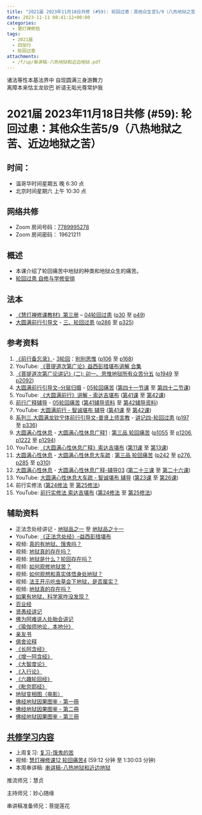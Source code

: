 ```yaml
---
title: "2021届 2023年11月18日共修 (#59): 轮回过患：其他众生苦5/9（八热地狱之苦、近边地狱之苦）"
date: 2023-11-11 08:41:12+00:00
categories:
  - 慧灯禅修班
tags:
  - 2021届
  - 四加行
  - 轮回过患
attachments:
  - /f/up/串讲稿-八热地狱和近边地狱.pdf
---
```

诸法等性本基法界中 自现圆满三身游舞力\
离障本来怙主龙钦巴 祈请无垢光尊常护我

# 2021届 2023年11月18日共修 (#59): 轮回过患：其他众生苦5/9（八热地狱之苦、近边地狱之苦）

## 时间：

* 温哥华时间星期五 晚 6:30 点
* 北京时间星期六 上午 10:30 点

## 网络共修

* Zoom 房间号码：[7789995278](https://us02web.zoom.us/j/7789995278?pwd=VjZmbWJFY2k2K0E5RVB2cTNIQmhqUT09)
* Zoom 房间密码： 19621211

## 概述

* 本课介绍了轮回痛苦中地狱的种类和地狱众生的痛苦。 
* [轮回过患 自修与学修安排](https://fohuifayu.com/index.php/huideng-jiangtang/chanxiuke/zen-03/8654-zen03-lhgh?title=)

## 法本

* [《慧灯禅修课教材》第三册](https://huidengchanxiu.net/books/b3/) – [04轮回过患](https://huidengchanxiu.net/books/b3/3-04) ([p30](https://huidengchanxiu.net/books/b3/3-04/#p30) 至 [p49](https://huidengchanxiu.net/books/b3/3-04/#p49))
* [大圆满前行引导文](https://huidengchanxiu.net/books/dymqx) - [三、轮回过患](https://huidengchanxiu.net/refs/dymxxxx/dymxxxx-dcs/#p285) ([p286](https://huidengchanxiu.net/books/dymqx/#p286) 至 [p325](https://huidengchanxiu.net/books/dymqx/#p325))

## 参考资料

1. [《前行备忘录》](https://www.huidengchanxiu.net/refs/bwl)- [3轮回](https://www.huidengchanxiu.net/refs/qxbwl/qxxl4-03lh)：[别别思惟](https://www.huidengchanxiu.net/refs/qxbwl/qxxl4-03lh/#%E4%BA%8C%E5%88%AB%E5%88%AB%E6%80%9D%E6%83%9F) ([p106](https://www.huidengchanxiu.net/refs/qxbwl/qxxl4-03lh/#p106) 至 [p168](https://www.huidengchanxiu.net/refs/qxbwl/qxxl4-03lh/#p168))
2. YouTube: [《菩提道次第广论》益西彭措堪布讲解 合集](https://www.youtube.com/playlist?list=PLvhysUtdbxCBq9MxPLr6pauLmbwndXY9o)
3. [《菩提道次第广论讲记》(二): ](https://huidengchanxiu.net/refs/ptdcdgl/2/) [卯一、思惟地狱所有众苦分五](https://huidengchanxiu.net/refs/ptdcdgl/2/#%E5%8D%AF%E4%B8%80%E6%80%9D%E6%83%9F%E5%9C%B0%E7%8B%B1%E6%89%80%E6%9C%89%E4%BC%97%E8%8B%A6%E5%88%86%E4%BA%94--%E5%A4%A7%E6%9C%89%E6%83%85%E5%9C%B0%E7%8B%B1--%E8%BF%91%E8%BE%B9%E5%9C%B0%E7%8B%B1--%E5%AF%92%E5%86%B7%E5%9C%B0%E7%8B%B1--%E7%8B%AC%E4%B8%80%E5%9C%B0%E7%8B%B1--%E5%A6%82%E4%BD%95%E5%B0%86%E5%BF%86%E5%BF%B5%E5%9C%B0%E7%8B%B1%E8%8B%A6%E8%BD%AC%E4%B8%BA%E5%AE%9E%E4%BF%AE) ([p1949](https://huidengchanxiu.net/refs/ptdcdgl/2/#p1949) 至 [p2092](https://huidengchanxiu.net/refs/ptdcdgl/2/#p2092))
4. [大圆满前行引导文–分层归摄](https://huidengchanxiu.net/refs/qxgs/dymqx-fcgs) - [05轮回痛苦](https://huidengchanxiu.net/refs/qxgs/qxgs-05lh) ([第四十一节课](https://huidengchanxiu.net/refs/qxgs/qxgs-05lh/#%E7%AC%AC%E5%9B%9B%E5%8D%81%E4%B8%80%E8%8A%82%E8%AF%BE) 至 [第四十二节课](https://huidengchanxiu.net/refs/qxgs/qxgs-05lh/#%E7%AC%AC%E5%9B%9B%E5%8D%81%E4%BA%8C%E8%8A%82%E8%AF%BE))
5. YouTube: [](https://www.youtube.com/playlist?list=PL0ERwy6s1uTeLz5leHEj-VcSWrU6TnVMW)[《大圆满前行》讲解 - 索达吉堪布](https://www.youtube.com/playlist?list=PLAEqXn671Ln66sSBYjhRRLNrAGJwgSXnU) ([](https://www.youtube.com/watch?v=c5AjLcQdP-4&list=PLAEqXn671Ln66sSBYjhRRLNrAGJwgSXnU&index=28)[第41课](https://www.youtube.com/watch?v=juXwU40Wcfs&list=PLAEqXn671Ln66sSBYjhRRLNrAGJwgSXnU&index=41) 至 [第42课](https://www.youtube.com/watch?v=htiq-0jeMtQ&list=PLAEqXn671Ln66sSBYjhRRLNrAGJwgSXnU&index=42))
6. [前行广释辅导](https://huidengchanxiu.net/refs/fudao) - [05轮回痛苦](https://huidengchanxiu.net/refs/qxgs/fudao/qxgsfd-05lh) ([第41辅导资料](https://huidengchanxiu.net/refs/qxgs/fudao/qxgsfd-05lh/#%E5%89%8D%E8%A1%8C%E5%B9%BF%E9%87%8A%E7%AC%AC41%E8%AF%BE%E8%BE%85%E5%AF%BC%E8%B5%84%E6%96%99) 至 [第42辅导资料](https://huidengchanxiu.net/refs/qxgs/fudao/qxgsfd-05lh/#%E5%89%8D%E8%A1%8C%E5%B9%BF%E9%87%8A%E7%AC%AC42%E8%AF%BE%E8%BE%85%E5%AF%BC%E8%B5%84%E6%96%99))
7. YouTube: [大圆满前行 - 智诚堪布 辅导](https://www.youtube.com/playlist?list=PL5y-PP7QihJ1FDiiv_7WsC1qogohiquEL) ([第41课](https://www.youtube.com/watch?v=ofywbpu7oMA&list=PL5y-PP7QihJ1FDiiv_7WsC1qogohiquEL&index=41) 至 [第42课](https://www.youtube.com/watch?v=2ijo2e0lx14&list=PL5y-PP7QihJ1FDiiv_7WsC1qogohiquEL&index=42))
8. [系列三.大圆满龙钦宁体前行引导文-普贤上师言教](https://huidengchanxiu.net/refs/s3) - [](https://huidengchanxiu.net/refs/xmfw/s3/s3-ydw4-lhgh)[讲记四-轮回过患](https://huidengchanxiu.net/refs/xmfw/s3/s3-ydw4-lhgh) ([p197](https://huidengchanxiu.net/refs/xmfw/s3/s3-ydw4-lhgh/#p197) 至 [p336](https://huidengchanxiu.net/refs/xmfw/s3/s3-ydw4-lhgh/#p336))
9. [大圆满心性休息](https://huidengchanxiu.net/refs/dymxxxx) - [大圆满心性休息广释1](https://huidengchanxiu.net/refs/dymxxxx/dymxxxx-gs1) : [第三品 轮回痛苦](https://huidengchanxiu.net/refs/dymxxxx/dymxxxx-gs1#%E7%AC%AC%E4%B8%89%E5%93%81-%E8%BD%AE%E5%9B%9E%E7%97%9B%E8%8B%A6) ([p1055](https://huidengchanxiu.net/refs/dymxxxx/dymxxxx-gs1/#p1055) 至 [p1206](https://huidengchanxiu.net/refs/dymxxxx/dymxxxx-gs1/#p1206), [p1222](https://huidengchanxiu.net/refs/dymxxxx/dymxxxx-gs1/#p1222) 至 [p1294](https://huidengchanxiu.net/refs/dymxxxx/dymxxxx-gs1/#p1294))
10. YouTube: [《大圆满心性休息广释》索达吉堪布](https://www.youtube.com/playlist?list=PLAnEIprIVklebrDFUKaC67LssdOO2y87p) ([第11课](https://www.youtube.com/watch?v=EUWnWmE5eZM&list=PLAnEIprIVklebrDFUKaC67LssdOO2y87p&index=11) 至 [第13课](https://www.youtube.com/watch?v=dzqBUQSW2wg&list=PLAnEIprIVklebrDFUKaC67LssdOO2y87p&index=13))
11. [大圆满心性休息](https://huidengchanxiu.net/refs/dymxxxx) - [大圆满心性休息大车疏](https://huidengchanxiu.net/refs/dymxxxx/dymxxxx-dcs) : [第三品 轮回痛苦](https://huidengchanxiu.net/refs/dymxxxx/dymxxxx-dcs/#%E7%AC%AC%E4%B8%89%E5%93%81-%E8%BD%AE%E5%9B%9E%E7%97%9B%E8%8B%A6) ([p242](https://huidengchanxiu.net/refs/dymxxxx/dymxxxx-dcs/#p242) 至 [p276](https://huidengchanxiu.net/refs/dymxxxx/dymxxxx-dcs/#p276), [p285](https://huidengchanxiu.net/refs/dymxxxx/dymxxxx-dcs/#p285) 至 [p310](https://huidengchanxiu.net/refs/dymxxxx/dymxxxx-dcs/#p310))
12. [大圆满心性休息](https://huidengchanxiu.net/refs/dymxxxx) - [大圆满心性休息广释-辅导03](https://huidengchanxiu.net/refs/dymxxxx/fudao/fd-03) [](https://huidengchanxiu.net/refs/dymxxxx/fudao/fd-01#%E7%AC%AC%E4%BA%8C%E5%93%81%E5%AF%BF%E5%91%BD%E6%97%A0%E5%B8%B8)([第二十三课](https://huidengchanxiu.net/refs/dymxxxx/fudao/fd-03/#%E7%AC%AC%E4%BA%8C%E5%8D%81%E4%B8%89%E8%AF%BE) 至 [第二十六课](https://huidengchanxiu.net/refs/dymxxxx/fudao/fd-03/#%E7%AC%AC%E4%BA%8C%E5%8D%81%E5%85%AD%E8%AF%BE))
13. YouTube: [大圆满心性休息大车疏 - 智诚堪布 辅导](https://www.youtube.com/playlist?list=PL5y-PP7QihJ1Gh3w_hYZMkn4AWFXr_2iu) ([](https://www.youtube.com/watch?v=ZqfG-i8tdLA&list=PL5y-PP7QihJ1Gh3w_hYZMkn4AWFXr_2iu&index=10)[](https://www.youtube.com/watch?v=3FroCkO_LvQ&list=PL5y-PP7QihJ1Gh3w_hYZMkn4AWFXr_2iu&index=18)[](https://www.youtube.com/watch?v=YedhXKrBkic&list=PL5y-PP7QihJ1Gh3w_hYZMkn4AWFXr_2iu&index=29)[第23课](https://www.youtube.com/watch?v=zWViOYJedZg&list=PL5y-PP7QihJ1Gh3w_hYZMkn4AWFXr_2iu&index=24) 至 [第26课](https://www.youtube.com/watch?v=GekDgDDhtPc&list=PL5y-PP7QihJ1Gh3w_hYZMkn4AWFXr_2iu&index=27))
14. 前行实修法 ([第24修法](https://mingguang.im/reading/%E5%89%8D%E8%A1%8C%E5%AE%9E%E4%BF%AE%E6%B3%95/%E7%AC%AC24%E4%BF%AE%E6%B3%95) 至 [第25修法](https://mingguang.im/reading/%E5%89%8D%E8%A1%8C%E5%AE%9E%E4%BF%AE%E6%B3%95/%E7%AC%AC25%E4%BF%AE%E6%B3%95))
15. YouTube: [前行实修法 索达吉堪布](https://www.youtube.com/playlist?list=PLHUvfASP8Aixcv069_RtfKvYIdDNXa57C) ([第24修法](https://www.youtube.com/watch?v=5z0wuu4H5yQ&list=PLHUvfASP8Aixcv069_RtfKvYIdDNXa57C&index=24) 至 [第25修法](https://www.youtube.com/watch?v=YAXpGBWnqUI&list=PLHUvfASP8Aixcv069_RtfKvYIdDNXa57C&index=25))[](https://www.youtube.com/watch?v=4uNjPta4cbc&list=PLHUvfASP8Aixcv069_RtfKvYIdDNXa57C&index=22)

## 辅助资料

* 正法念处经讲记 - [地狱品之一](https://www.huidengchanxiu.net/refs/misc/zfncj02#%E5%9C%B0%E7%8B%B1%E5%93%81%E4%B9%8B%E4%B8%80) 至 [地狱品之十一](https://www.huidengchanxiu.net/refs/misc/zfncj05#%E5%9C%B0%E7%8B%B1%E5%93%81%E4%B9%8B%E5%8D%81%E4%B8%80-1)
* YouTube: [《正法念处经》–益西彭措堪布](https://www.youtube.com/playlist?list=PLpQ93rK3nqoAvQtdM2fhkG6OhUDSuEq3H)
* 视频: [真的有地狱、饿鬼吗？](https://fohuifayu.com/index.php/shipin-jingcui/wenda-zhailu/2826-V16132-V03)
* 视频: [地狱真的存在吗？](https://fohuifayu.com/index.php/shipin-jingcui/wenda-zhailu/5395-V18102-V07)
* 视频: [地狱是什么？轮回存在吗？](https://fohuifayu.com/index.php/shipin-jingcui/jingcai-shipin/1094-Y00002?title=)
* [](https://fohuifayu.com/index.php/shipin-jingcui/wenda-zhailu/2826-V16132-V03)视频: [如何观修地狱苦？](https://fohuifayu.com/index.php/shipin-jingcui/jingcai-shipin/2211-Y16015-Y05)
* 视频: [如何观想和真实体悟身处地狱？](https://fohuifayu.com/index.php/shipin-jingcui/wenda-zhailu/2582-V16084-V01)
* 视频: [法王开示吃虫草会下地狱，是否属实？](https://fohuifayu.com/index.php/shipin-jingcui/wenda-zhailu/2826-V16132-V03)
* 视频: [地狱真的存在吗？](https://fohuifayu.com/index.php/shipin-jingcui/wenda-zhailu/5395-V18102-V07)
* [如果有地狱，科学家咋没发现？](https://mp.weixin.qq.com/s?__biz=Mzk0MTM4ODM1Mw==&mid=2247486142&idx=1&sn=4fa4a84f79e05c771e2cbfab30cffb20&chksm=c2d26d90f5a5e486d394ba6a4adbde0770e9ed23ff8573b623d0ab7e00812f994130dbd6c1ba&scene=1&subscene=10000&sessionid=1694036990&clicktime=1694042108&enterid=1694042108&ascene=56&realreporttime=1694042108876&forceh5=1&devicetype=android-30&version=28002548&nettype=WIFI&lang=en&exportkey=n_ChQIAhIQFMzjsPAxDwNFhl50xCjoJRLNAQIE97dBBAEAAAAAAKZtASo%2BL6gAAAAOpnltbLcz9gKNyK89dVj0CFN7eqtGrZ%2Ffcdz%2FIXwg0LutG5UP8ibxnuVsMLJ6Ijm7smHnhqietxS7Ht78GDFDsBgggtioHfTUkHEKLrCyVVFP2sAUda6H3p0%2FLOOi0U0iaQS0ciJlE%2F0wOheNNYoYFFv%2FjiXVHei1VUScA1XwKF6eYl2m4TEcMF5MonVakV2RYT22w3%2F4023hwLwTro%2Bj7sRSBX%2B6IFHhTitFzpmYX5YeqU7npZc%3D&pass_ticket=kjv9CKprfOWX2KVh6pFK1FJyS%2Bk3YUWSpTWz2oOV6SKvQhpPDxtiI3BPvKSxLy5B&wx_header=3)
* [百业经](https://www.huidengchanxiu.net/refs/misc/byj)
* [贤愚经讲记](https://www.huidengchanxiu.net/refs/misc/xyjjj)
* [佛为阿难说人处胎会讲记](https://www.huidengchanxiu.net/refs/misc/rthjj)
* [《瑜伽师地论．本地分》](https://www.quanxue.cn/ct_fojia/yujiashid/yujiashid02.html)
* [亲友书](https://www.zhihuihai.net/%E6%B3%95%E9%9B%A8%E6%99%AE%E6%B6%A6/%E7%BD%91%E7%BB%9C%E5%BC%80%E7%A4%BA/%E4%BA%B2%E5%8F%8B%E4%B9%A6%E4%BC%A0%E8%AE%B2)
* [俱舍论释](https://mingguang.im/reading/%E4%BF%B1%E8%88%8D%E8%AE%BA%E9%87%8A/%E8%AF%91%E5%BA%8F)
* [《长阿含经》](https://www.quanxue.cn/ct_fojia/changahanindex.html)
* [《增一阿含经》](https://www.quanxue.cn/ct_fojia/zengyiahanindex.html)
* [《大智度论》](https://www.quanxue.cn/ct_fojia/dazhidulindex.html)
* [《入行论》](https://huidengchanxiu.net/refs/rxl)
* [《六趣轮回经》](https://book.qq.com/book-detail/786115)
* [《毗奈耶经》](http://www.buddhamountain.ca/CN_T0898_MG.php)
* [地狱变相图（电影）](https://mp.weixin.qq.com/s?__biz=MzkwMzA0Nzg2Mg==&mid=2247595330&idx=2&sn=8d65e66c5680bd9cc39e3408acb6d9eb&chksm=c09f0a9bf7e8838d8d8f429b32486009430bb1cffbaab68b11bd749cd69d9b3c45179efdf8ad&xtrack=1&scene=90&subscene=93&sessionid=1700434069&clicktime=1700435107&enterid=1700435107&ascene=56&devicetype=android-30&version=28002548&nettype=talkmobile.co.uk&lang=en&exportkey=n_ChQIAhIQ7tAH3ruR7IeJOSFWAUFw8RLZAQIE97dBBAEAAAAAAMZdOuLE35wAAAAOpnltbLcz9gKNyK89dVj0pDgwozT0XrRb7N679sGqUAVSHqNSNZfj09l46r6Wv0%2B5gxRhKchlq7yqZs%2BF3VtJ8SnaSXnWHwEZQThRjMGq0Mtiif9DxFifTROSUJ0C5w1jN2UPFmXg0lk80wyd9mt6FUraY2DW9SYEVIymR2QlEpoBuEyo5mOOf6qGtk9fZgByrZbNPljHno3ikKjjjvahPQ75pupjVBIOA3DK%2Bn9TXC7D1EXKIcojrNv1dWcYSy5LTQs%3D&pass_ticket=VrIHLerEsSVl7u83VTR3fFNUIhr2mtD5wEr3UxuAzgW56Z99jZbRxlk7sSFm0Efzrvp4lZ4EOMp64vzfjSSJAw%3D%3D&wx_header=3)
* [](https://mp.weixin.qq.com/s?__biz=MzkwMzA0Nzg2Mg==&mid=2247595330&idx=2&sn=8d65e66c5680bd9cc39e3408acb6d9eb&chksm=c09f0a9bf7e8838d8d8f429b32486009430bb1cffbaab68b11bd749cd69d9b3c45179efdf8ad&xtrack=1&scene=90&subscene=93&sessionid=1700434069&clicktime=1700435107&enterid=1700435107&ascene=56&devicetype=android-30&version=28002548&nettype=talkmobile.co.uk&lang=en&exportkey=n_ChQIAhIQ7tAH3ruR7IeJOSFWAUFw8RLZAQIE97dBBAEAAAAAAMZdOuLE35wAAAAOpnltbLcz9gKNyK89dVj0pDgwozT0XrRb7N679sGqUAVSHqNSNZfj09l46r6Wv0%2B5gxRhKchlq7yqZs%2BF3VtJ8SnaSXnWHwEZQThRjMGq0Mtiif9DxFifTROSUJ0C5w1jN2UPFmXg0lk80wyd9mt6FUraY2DW9SYEVIymR2QlEpoBuEyo5mOOf6qGtk9fZgByrZbNPljHno3ikKjjjvahPQ75pupjVBIOA3DK%2Bn9TXC7D1EXKIcojrNv1dWcYSy5LTQs%3D&pass_ticket=VrIHLerEsSVl7u83VTR3fFNUIhr2mtD5wEr3UxuAzgW56Z99jZbRxlk7sSFm0Efzrvp4lZ4EOMp64vzfjSSJAw%3D%3D&wx_header=3)[佛经地狱因果图鉴 - 第一冊](https://f.huidengchanxiu.net/hdv/d/%e4%bd%9b%e7%bb%8f%e5%9c%b0%e7%8b%b1%e5%9b%a0%e6%9e%9c%e5%9b%be%e9%89%b4RB41-017-01.pdf)
* [佛经地狱因果图鉴 - 第二冊](https://f.huidengchanxiu.net/hdv/d/%e4%bd%9b%e7%bb%8f%e5%9c%b0%e7%8b%b1%e5%9b%a0%e6%9e%9c%e5%9b%be%e9%89%b4RB41-018-01.pdf)
* [佛经地狱因果图鉴 - 第三冊](https://f.huidengchanxiu.net/hdv/d/%e4%bd%9b%e7%bb%8f%e5%9c%b0%e7%8b%b1%e5%9b%a0%e6%9e%9c%e5%9b%be%e9%89%b4RB41-019-01.pdf)



[](https://dafahao.com/hell-entrance-scene.html)

## **[共修学习内容](https://book.qq.com/book-read/757866/1)**

* 上周复习: [](https://www.huidengvan.com/f/up/%E4%B8%B2%E8%AE%B2%E7%A8%BF-%E7%94%9F%E8%8B%A6%E8%80%81%E8%8B%A6.ppt)[](https://www.huidengvan.com/f/up/%E4%B8%8A%E5%91%A8%E5%A4%8D%E4%B9%A0-%E7%97%85%E8%8B%A6.docx)[](https://www.huidengvan.com/f/up/%E4%B8%B2%E8%AE%B2%E7%A8%BF-%E7%88%B1%E5%88%AB%E7%A6%BB%E8%8B%A6.docx)[](/f/up/上周复习-不欲临苦.docx)[复习-饿鬼的苦](/f/up/复习-饿鬼的苦.docx)
* [](/f/up/串讲稿-人生八苦.pdf)视频: [慧灯禅修课12 轮回痛苦4](https://fohuifayu.com/index.php/huideng-jiangtang/chanxiuke/zen-03/1106-l16009) (59:12 分钟 至 1:30:03 分钟)
* 本周串讲稿: [串讲稿-八热地狱和近边地狱](/f/up/串讲稿-八热地狱和近边地狱.pdf)

推流师兄：慧贞

主持师兄：妙心随缘

串讲稿准备师兄：菩提莲花

